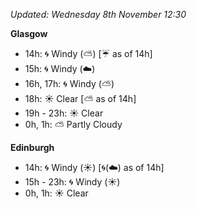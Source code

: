 *Updated: Wednesday 8th November 12:30*

**Glasgow**

* 14h: :cyclone: Windy (:partly_sunny:) [:umbrella: as of 14h]
* 15h: :cyclone: Windy (:cloud:)
* 16h, 17h: :cyclone: Windy (:partly_sunny:)
* 18h: :sunny: Clear [:partly_sunny: as of 14h]
* 19h - 23h: :sunny: Clear
* 0h, 1h: :partly_sunny: Partly Cloudy

**Edinburgh**

* 14h: :cyclone: Windy (:sunny:) [:cyclone:(:cloud:) as of 14h]
* 15h - 23h: :cyclone: Windy (:sunny:)
* 0h, 1h: :sunny: Clear
